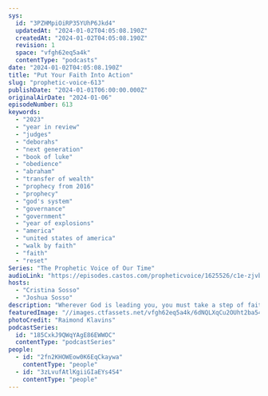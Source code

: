 ```yaml
---
sys:
  id: "3PZHMpiOiRP35YUhP6Jkd4"
  updatedAt: "2024-01-02T04:05:08.190Z"
  createdAt: "2024-01-02T04:05:08.190Z"
  revision: 1
  space: "vfgh62eq5a4k"
  contentType: "podcasts"
date: "2024-01-02T04:05:08.190Z"
title: "Put Your Faith Into Action"
slug: "prophetic-voice-613"
publishDate: "2024-01-01T06:00:00.000Z"
originalAirDate: "2024-01-06"
episodeNumber: 613
keywords:
  - "2023"
  - "year in review"
  - "judges"
  - "deborahs"
  - "next generation"
  - "book of luke"
  - "obedience"
  - "abraham"
  - "transfer of wealth"
  - "prophecy from 2016"
  - "prophecy"
  - "god's system"
  - "governance"
  - "government"
  - "year of explosions"
  - "america"
  - "united states of america"
  - "walk by faith"
  - "faith"
  - "reset"
Series: "The Prophetic Voice of Our Time"
audioLink: "https://episodes.castos.com/propheticvoice/1625526/c1e-zjvb8rvg7ingd1p-rom05dgoc446-wiib1g.mp3"
hosts:
  - "Cristina Sosso"
  - "Joshua Sosso"
description: "Wherever God is leading you, you must take a step of faith forward. We must always be sensitive to His leading.  And remember, blessings are not the goal, but a side effect of obeying God. The goal should always be to build up His kingdom. Things have been reset, and in a reset both the good and the bad have been done away with, so let us continue to look ahead instead of behind. Greater is still to come!"
featuredImage: "//images.ctfassets.net/vfgh62eq5a4k/6dNQLXqCu2OUht2ba54jNL/52cbc82543144e984d0c7dc898ee3e98/raimond-klavins--Ga2RXHz_pI-unsplash__1_.jpg"
photoCredit: "Raimond Klavins"
podcastSeries:
  id: "185CxkJ9QWqYAgE86EWWOC"
  contentType: "podcastSeries"
people:
  - id: "2fn2KHOWEow0K6EqCkaywa"
    contentType: "people"
  - id: "3zLvufAtlKgiiGIaEYs4S4"
    contentType: "people"
---
```


